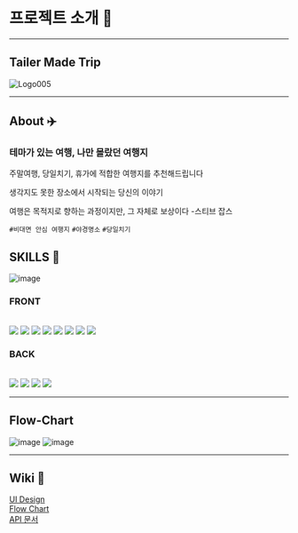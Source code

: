 # 프로젝트 소개 🧞

---

## Tailer Made Trip


![Logo005](https://user-images.githubusercontent.com/76897473/125727120-a35108ae-4f1b-4c6e-a114-8f9605d2797d.png)

---
## About ✈️

### 테마가 있는 여행, 나만 몰랐던 여행지

주말여행, 당일치기, 휴가에 적합한 여행지를 추천해드립니다

생각지도 못한 장소에서 시작되는 당신의 이야기 

여행은 목적지로 향하는 과정이지만,
 그 자체로 보상이다
-스티브 잡스 


```#비대면 안심 여행지```
```#야경명소```
```#당일치기```


## SKILLS &#128295;

![image](https://user-images.githubusercontent.com/76897473/125735128-e594d96f-12e3-455a-bfa4-c82da187d534.png)

### FRONT

</br><img src="https://img.shields.io/badge/html-E34F26?style=for-the-badge&logo=html5&logoColor=white">
<img src="https://img.shields.io/badge/JavaScript-F7DF1E?style=for-the-badge&logo=javascript&logoColor=black"/>
<img src="https://img.shields.io/badge/TypeScript-007ACC?style=for-the-badge&logo=typescript&logoColor=white"/>
<img src="https://img.shields.io/badge/React-20232A?style=for-the-badge&logo=react&logoColor=61DAFB"/>
<img src="https://img.shields.io/badge/React Hooks-20232A?style=for-the-badge&logo=react&logoColor=61DAFB">
<img src="https://img.shields.io/badge/Redux-593D88?style=for-the-badge&logo=redux&logoColor=white"/>
<img src="https://img.shields.io/badge/CSS-239120?&style=for-the-badge&logo=css3&logoColor=white"/>
<img src="https://img.shields.io/badge/styled--components-DB7093?style=for-the-badge&logo=styled-components&logoColor=white"/>


### BACK

</br><img src="https://img.shields.io/badge/Node.js-43853D?style=for-the-badge&logo=node.js&logoColor=white"/>
<img src="https://img.shields.io/badge/Express.js-000000?style=for-the-badge&logo=express&logoColor=white"/>
<img src="https://img.shields.io/badge/MongoDB-4EA94B?style=for-the-badge&logo=mongodb&logoColor=white"/>
<img src="https://img.shields.io/badge/AWS-232F3E?style=for-the-badge&logo=amazon-aws&logoColor=white"/>

---
## Flow-Chart

![image](https://user-images.githubusercontent.com/74464061/125727470-01ac591f-5207-4443-b1da-9a4d31a231ea.png)
![image](https://user-images.githubusercontent.com/74464061/125727484-20efff73-ff60-497c-bc5f-a19f90149921.png)

---

## Wiki &#128214;

[UI Design](https://github.com/codestates/TMT-client/wiki/Wireframe)\
[Flow Chart](https://github.com/codestates/TMT-client/wiki/Flow-Chart)\
[API 문서](https://yoolee741.gitbook.io/tmt-api/)


